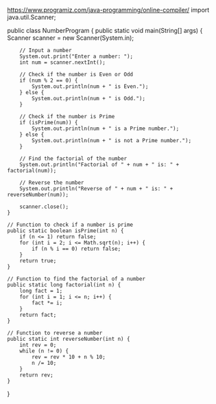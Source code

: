 https://www.programiz.com/java-programming/online-compiler/
import java.util.Scanner;

public class NumberProgram {
    public static void main(String[] args) {
        Scanner scanner = new Scanner(System.in);
        
        // Input a number
        System.out.print("Enter a number: ");
        int num = scanner.nextInt();
        
        // Check if the number is Even or Odd
        if (num % 2 == 0) {
            System.out.println(num + " is Even.");
        } else {
            System.out.println(num + " is Odd.");
        }

        // Check if the number is Prime
        if (isPrime(num)) {
            System.out.println(num + " is a Prime number.");
        } else {
            System.out.println(num + " is not a Prime number.");
        }

        // Find the factorial of the number
        System.out.println("Factorial of " + num + " is: " + factorial(num));

        // Reverse the number
        System.out.println("Reverse of " + num + " is: " + reverseNumber(num));

        scanner.close();
    }

    // Function to check if a number is prime
    public static boolean isPrime(int n) {
        if (n <= 1) return false;
        for (int i = 2; i <= Math.sqrt(n); i++) {
            if (n % i == 0) return false;
        }
        return true;
    }

    // Function to find the factorial of a number
    public static long factorial(int n) {
        long fact = 1;
        for (int i = 1; i <= n; i++) {
            fact *= i;
        }
        return fact;
    }

    // Function to reverse a number
    public static int reverseNumber(int n) {
        int rev = 0;
        while (n != 0) {
            rev = rev * 10 + n % 10;
            n /= 10;
        }
        return rev;
    }
}

